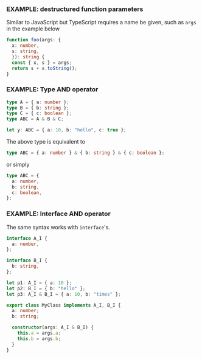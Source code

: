 
### EXAMPLE: destructured function parameters
Similar to JavaScript but TypeScript requires a name be given, such as `args` in the example below 

```TypeScript
function foo(args: {
  x: number,
  s: string, 
  }): string {
  const { x, s } = args;
  return s + x.toString();
}
```

### EXAMPLE: Type AND operator

```TypeScript
type A = { a: number };
type B = { b: string };
type C = { c: boolean };
type ABC = A & B & C;

let y: ABC = { a: 10, b: "hello", c: true };

```
The above type is equivalent to 

```TypeScript
type ABC = { a: number } & { b: string } & { c: boolean };
```

 or simply

```TypeScript
type ABC = {
  a: number,
  b: string,
  c: boolean,
};
```

### EXAMPLE: Interface AND operator

The same syntax works with `interface`'s.

```TypeScript
interface A_I {
  a: number,
};

interface B_I {
  b: string,
};

let p1: A_I = { a: 10 };
let p2: B_I = { b: "hello" };
let p3: A_I & B_I = { a: 10, b: "times" };

export class MyClass implements A_I, B_I {
  a: number;
  b: string;

  constructor(args: A_I & B_I) {
    this.a = args.a;
    this.b = args.b;
  }
}

```


